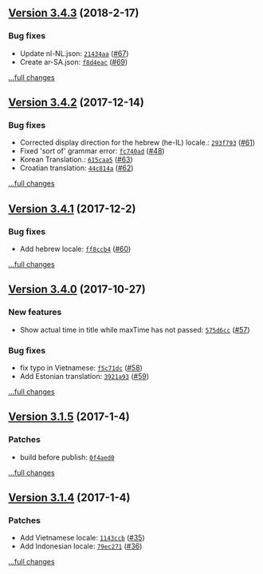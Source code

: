 ## [Version 3.4.3](https://github.com/egoist/vue-timeago/releases/tag/v3.4.3) (2018-2-17)

### Bug fixes

- Update nl-NL.json: [`21434aa`](https://github.com/egoist/vue-timeago/commit/21434aa) ([#67](https://github.com/egoist/vue-timeago/issues/67))
- Create ar-SA.json: [`f8d4eac`](https://github.com/egoist/vue-timeago/commit/f8d4eac) ([#69](https://github.com/egoist/vue-timeago/issues/69))

[...full changes](https://github.com/egoist/vue-timeago/compare/v3.4.2...v3.4.3)

## [Version 3.4.2](https://github.com/egoist/vue-timeago/releases/tag/v3.4.2) (2017-12-14)

### Bug fixes

- Corrected display direction for the hebrew (he-IL) locale.: [`293f793`](https://github.com/egoist/vue-timeago/commit/293f793) ([#61](https://github.com/egoist/vue-timeago/issues/61))
- Fixed 'sort of' grammar error: [`fc740ad`](https://github.com/egoist/vue-timeago/commit/fc740ad) ([#48](https://github.com/egoist/vue-timeago/issues/48))
- Korean Translation.: [`615caa5`](https://github.com/egoist/vue-timeago/commit/615caa5) ([#63](https://github.com/egoist/vue-timeago/issues/63))
- Croatian translation: [`44c814a`](https://github.com/egoist/vue-timeago/commit/44c814a) ([#62](https://github.com/egoist/vue-timeago/issues/62))

[...full changes](https://github.com/egoist/vue-timeago/compare/v3.4.1...v3.4.2)

## [Version 3.4.1](https://github.com/egoist/vue-timeago/releases/tag/v3.4.1) (2017-12-2)

### Bug fixes

- Add hebrew locale: [`ff8ccb4`](https://github.com/egoist/vue-timeago/commit/ff8ccb4) ([#60](https://github.com/egoist/vue-timeago/issues/60))

[...full changes](https://github.com/egoist/vue-timeago/compare/v3.4.0...v3.4.1)

## [Version 3.4.0](https://github.com/egoist/vue-timeago/releases/tag/v3.4.0) (2017-10-27)

### New features

- Show actual time in title while maxTime has not passed: [`575d6cc`](https://github.com/egoist/vue-timeago/commit/575d6cc) ([#57](https://github.com/egoist/vue-timeago/issues/57))

### Bug fixes

- fix typo in Vietnamese: [`f5c71dc`](https://github.com/egoist/vue-timeago/commit/f5c71dc) ([#58](https://github.com/egoist/vue-timeago/issues/58))
- Add Estonian translation: [`3921a93`](https://github.com/egoist/vue-timeago/commit/3921a93) ([#59](https://github.com/egoist/vue-timeago/issues/59))

[...full changes](https://github.com/egoist/vue-timeago/compare/v3.3.6...v3.4.0)

## [Version 3.1.5](https://github.com/egoist/vue-timeago/releases/tag/v3.1.5) (2017-1-4)

### Patches

- build before publish: [`0f4aed0`](https://github.com/egoist/vue-timeago/commit/0f4aed0)

[...full changes](https://github.com/egoist/vue-timeago/compare/v3.1.4...v3.1.5)

## [Version 3.1.4](https://github.com/egoist/vue-timeago/releases/tag/v3.1.4) (2017-1-4)

### Patches

- Add Vietnamese locale: [`1143ccb`](https://github.com/egoist/vue-timeago/commit/1143ccb) ([#35](https://github.com/egoist/vue-timeago/issues/35))
- Add Indonesian locale: [`79ec271`](https://github.com/egoist/vue-timeago/commit/79ec271) ([#36](https://github.com/egoist/vue-timeago/issues/36))

[...full changes](https://github.com/egoist/vue-timeago/compare/v3.1.3...v3.1.4)

